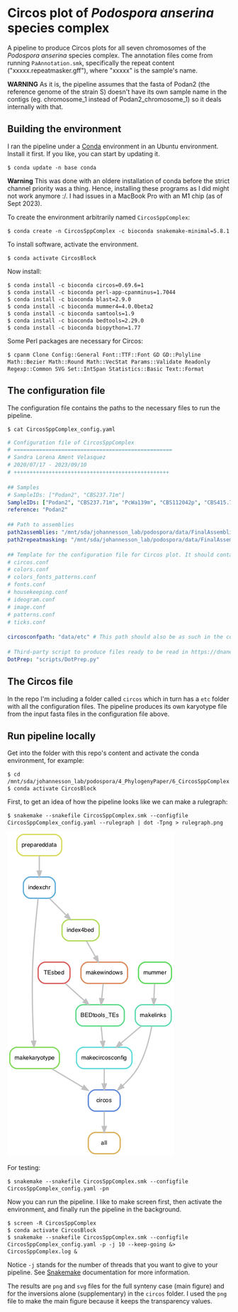 # Circos plot of *Podospora anserina* species complex 

A pipeline to produce Circos plots for all seven chromosomes of the *Podospora anserina* species complex. The annotation files come from running `PaAnnotation.smk`, specifically the repeat content ("xxxxx.repeatmasker.gff"), where "xxxxx" is the sample's name.

**WARNING** As it is, the pipeline assumes that the fasta of Podan2 (the reference genome of the strain S) doesn't have its own sample name in the contigs (eg. chromosome_1 instead of Podan2_chromosome_1) so it deals internally with that.

## Building the environment

I ran the pipeline under a [Conda](https://docs.anaconda.com/) environment in an Ubuntu environment. Install it first. If you like, you can start by updating it.

    $ conda update -n base conda

**Warning** This was done with an oldere installation of conda before the strict channel priority was a thing. Hence, installing these programs as I did might not work anymore :/. I had issues in a MacBook Pro with an M1 chip (as of Sept 2023).

To create the environment arbitrarily named `CircosSppComplex`:

    $ conda create -n CircosSppComplex -c bioconda snakemake-minimal=5.8.1

To install software, activate the environment.

    $ conda activate CircosBlock

Now install:

    $ conda install -c bioconda circos=0.69.6=1
    $ conda install -c bioconda perl-app-cpanminus=1.7044
    $ conda install -c bioconda blast=2.9.0  
    $ conda install -c bioconda mummer4=4.0.0beta2 
    $ conda install -c bioconda samtools=1.9 
    $ conda install -c bioconda bedtools=2.29.0
    $ conda install -c bioconda biopython=1.77

Some Perl packages are necessary for Circos:

    $ cpanm Clone Config::General Font::TTF::Font GD GD::Polyline Math::Bezier Math::Round Math::VecStat Params::Validate Readonly Regexp::Common SVG Set::IntSpan Statistics::Basic Text::Format

## The configuration file

The configuration file contains the paths to the necessary files to run the pipeline.

    $ cat CircosSppComplex_config.yaml
```yaml
# Configuration file of CircosSppComplex
# ==================================================
# Sandra Lorena Ament Velasquez
# 2020/07/17 - 2023/09/10
# +++++++++++++++++++++++++++++++++++++++++++++++++

## Samples
# SampleIDs: ["Podan2", "CBS237.71m"]
SampleIDs: ["Podan2", "CBS237.71m", "PcWa139m", "CBS112042p", "CBS415.72m", "CBS411.78m", "CBS124.78p"]
reference: "Podan2" 

## Path to assemblies
path2assemblies: "/mnt/sda/johannesson_lab/podospora/data/FinalAssemblies"
path2repeatmasking: "/mnt/sda/johannesson_lab/podospora/data/FinalAssemblies" # Assume files are called {sample}.repeatmasker.gff

## Template for the configuration file for Circos plot. It should containing all Circos files too
# circos.conf
# colors.conf
# colors_fonts_patterns.conf
# fonts.conf
# housekeeping.conf
# ideogram.conf
# image.conf
# patterns.conf
# ticks.conf

circosconfpath: "data/etc" # This path should also be as such in the configuration file for all the dependencies

# Third-party script to produce files ready to be read in https://dnanexus.github.io/dot/
DotPrep: "scripts/DotPrep.py"
```

## The Circos file

In the repo I'm including a folder called `circos` which in turn has a `etc` folder with all the configuration files. The pipeline produces its own karyotype file from the input fasta files in the configuration file above.

## Run pipeline locally

Get into the folder with this repo's content and activate the conda environment, for example:

    $ cd /mnt/sda/johannesson_lab/podospora/4_PhylogenyPaper/6_CircosSppComplex
    $ conda activate CircosBlock

First, to get an idea of how the pipeline looks like we can make a rulegraph:

    $ snakemake --snakefile CircosSppComplex.smk --configfile CircosSppComplex_config.yaml --rulegraph | dot -Tpng > rulegraph.png

![rulegraph](rulegraph.png "rulegraph of CircosSppComplex.smk")

For testing:

    $ snakemake --snakefile CircosSppComplex.smk --configfile CircosSppComplex_config.yaml -pn

Now you can run the pipeline. I like to make screen first, then activate the environment, and finally run the pipeline in the background.

    $ screen -R CircosSppComplex
    $ conda activate CircosBlock
    $ snakemake --snakefile CircosSppComplex.smk --configfile CircosSppComplex_config.yaml -p -j 10 --keep-going &> CircosSppComplex.log &

Notice `-j` stands for the number of threads that you want to give to your pipeline. See [Snakemake](https://snakemake.readthedocs.io/en/stable/) documentation for more information.

The results are `png` and `svg` files for the full synteny case (main figure) and for the inversions alone (supplementary) in the `circos` folder. I used the `png` file to make the main figure because it keeps the transparency values.
